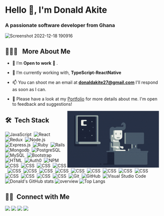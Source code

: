 <h1>Hello 👋, I'm Donald Akite</h1>
<h3>A passionate software developer from Ghana</h3>

![Screenshot 2022-12-18 190916](https://user-images.githubusercontent.com/87555548/208314891-a2a0a95e-20d1-4f0b-b273-6654429c494d.png)
## 👨🏻‍💻 &nbsp; More About Me

- 🌱 I’m **Open to work** 🙂 .

- 🔭 I’m currently working with, **TypeScript-ReactNative**

- 📫 You can shoot me an email at **donaldakite27@gmail.com** I'll respond as soon as I can.

- 📄  Please have a look at my [Portfolio](https://quavo19.github.io/Portfolio/) for more details about me. I'm open to feedback and suggestions!

<img alt="Night Coding" src="https://raw.githubusercontent.com/AVS1508/AVS1508/master/assets/Night-Coding.gif" align="right"/>

## 🛠 &nbsp;Tech Stack
![JavaScript](https://img.shields.io/badge/-JavaScript-05122A?style=flat&logo=javascript)&nbsp;
![React](https://img.shields.io/badge/-React-05122A?style=flat&logo=react)&nbsp;
![Redux](https://img.shields.io/badge/-Redux-05122A?style=flat&logo=redux)&nbsp;
![Node.js](https://img.shields.io/badge/-Node.js-05122A?style=flat&logo=node.js)&nbsp;
![Express.js](https://img.shields.io/badge/-Express.js-05122A?style=flat&logo=express)&nbsp;
![Ruby](https://img.shields.io/badge/-Ruby-05122A?style=flat&logo=ruby&logoColor=red)&nbsp;
![Rails](https://img.shields.io/badge/-Rails-05122A?style=flat&logo=ruby-on-rails&logoColor=red)&nbsp;
![Mongodb](https://img.shields.io/badge/-Mongodb-05122A?style=flat&logo=mongodb)&nbsp;
![PostgreSQL](https://img.shields.io/badge/-PosgreSQL-05122A?style=flat&logo=postgresql)&nbsp;
![MySQL](https://img.shields.io/badge/-MySQL-05122A?style=flat&logo=mysql)&nbsp;
![Bootstrap](https://img.shields.io/badge/-Bootstrap-05122A?style=flat&logo=bootstrap&logoColor=563D7C)
![HTML](https://img.shields.io/badge/-HTML-05122A?style=flat&logo=HTML5)&nbsp;
![Auth0](https://img.shields.io/badge/-Auth0-05122A?style=flat&logo=auth0)&nbsp;
![NPM](https://img.shields.io/badge/npm-gray?style=flat&logo=npm)&nbsp;
![CSS](https://img.shields.io/badge/RuboCop-gray?style=flat&logo=RuboCop)&nbsp;
![CSS](https://img.shields.io/badge/C%2B%2B-gray?style=flat&logo=C%2B%2B)&nbsp;
![CSS](https://img.shields.io/badge/CocoaPods-gray?style=flat&logo=CocoaPods
)&nbsp;
![CSS](https://img.shields.io/badge/cPanel-gray?style=flat&logo=cPanel
)&nbsp;
![CSS](https://img.shields.io/badge/Android%20Studio-gray?style=flat&logo=Android%20Studio
)&nbsp;
![CSS](https://img.shields.io/badge/AngularJS-gray?style=flat&logo=AngularJS
)&nbsp;
![CSS](https://img.shields.io/badge/CodePen-gray?style=flat&logo=CodePen
)&nbsp;
![CSS](https://img.shields.io/badge/CodeSandbox-gray?style=flat&logo=CodeSandbox
)&nbsp;
![CSS](https://img.shields.io/badge/Capacitor-gray?style=flat&logo=Capacitor
)&nbsp;
![CSS](https://img.shields.io/badge/Socket.io-gray?style=flat&logo=Socket.io
)&nbsp;
![CSS](https://img.shields.io/badge/Ionic-gray?style=flat&logo=Ionic
)&nbsp;
![CSS](https://img.shields.io/badge/Xcode-gray?style=flat&logo=Xcode
)&nbsp;
![CSS](https://img.shields.io/badge/TypeScript-gray?style=flat&logo=TypeScript
)&nbsp;
![CSS](https://img.shields.io/badge/AssemblyLanguage-gray?style=flat&logo=AssemblyScript
)&nbsp;
![CSS](https://img.shields.io/badge/Render-gray?style=flat&logo=Render
)&nbsp;
![CSS](https://img.shields.io/badge/React%20Native-gray?style=flat&logo=React
)&nbsp;
![CSS](https://img.shields.io/badge/-CSS-05122A?style=flat&logo=CSS3&logoColor=1572B6)&nbsp;
![Git](https://img.shields.io/badge/-Git-05122A?style=flat&logo=git)&nbsp;
![GitHub](https://img.shields.io/badge/-GitHub-05122A?style=flat&logo=github)&nbsp;
![Visual Studio Code](https://img.shields.io/badge/-Visual%20Studio%20Code-05122A?style=flat&logo=visual-studio-code&logoColor=007ACC)&nbsp;
![Donald's GitHub stats](https://github-readme-stats.vercel.app/api?username=quavo19&show_icons=true&bg_color=00000000)
![overview](https://github-readme-streak-stats.herokuapp.com/?user=quavo19&)
![Top Langs](https://github-readme-stats.vercel.app/api/top-langs/?username=quavo19&langs_count=8)

## 🤝🏻 &nbsp;Connect with Me
<a href="https://www.linkedin.com/in/donald-akite-299a31222/"><img src="https://img.shields.io/badge/-Donald%20Akite%20-0077B5?style=flat&logo=Linkedin&logoColor=white"/></a>
<a href="mailto:donaldakite27@gmail.com"><img src="https://img.shields.io/badge/-donaldakite27@gmail-D14836?style=flat&logo=Gmail&logoColor=white"/></a>
<a href="https://www.instagram.com/Donald_Akite_io/"><img src="https://img.shields.io/badge/akiteDonald--E4405F?style=flat&logo=Instagram&logoColor=white"/></a>
<a href="https://web.facebook.com/quavo.donald.9"><img src="https://img.shields.io/badge/-DonaldAkite-1877F2?style=flat&logo=Facebook&logoColor=white"/></a>
